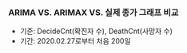 ### ARIMA VS. ARIMAX VS. 실제 종가 그래프 비교
- 기준: DecideCnt(확진자 수), DeathCnt(사망자 수)
- 기간: 2020.02.27로부터 처음 200일 
